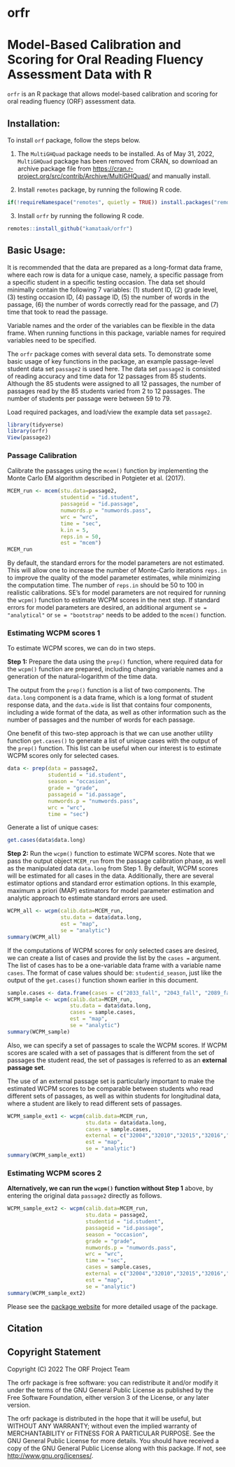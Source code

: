 orfr
================

# Model-Based Calibration and Scoring for Oral Reading Fluency Assessment Data with R

`orfr` is an R package that allows model-based calibration and scoring
for oral reading fluency (ORF) assessment data.

## Installation:

To install `orf` package, follow the steps below.

1.  The `MultiGHQuad` package needs to be installed. As of May 31, 2022,
    `MultiGHQuad` package has been removed from CRAN, so download an
    archive package file from
    <https://cran.r-project.org/src/contrib/Archive/MultiGHQuad/> and
    manually install.

2.  Install `remotes` package, by running the following R code.

``` r
if(!requireNamespace("remotes", quietly = TRUE)) install.packages("remotes")
```

3.  Install `orfr` by running the following R code.

``` r
remotes::install_github("kamataak/orfr")
```

## Basic Usage:

It is recommended that the data are prepared as a long-format data
frame, where each row is data for a unique case, namely, a specific
passage from a specific student in a specific testing occasion. The data
set should minimally contain the following 7 variables: (1) student ID,
(2) grade level, (3) testing occasion ID, (4) passage ID, (5) the number
of words in the passage, (6) the number of words correctly read for the
passage, and (7) time that took to read the passage.

Variable names and the order of the variables can be flexible in the
data frame. When running functions in this package, variable names for
required variables need to be specified.

The `orfr` package comes with several data sets. To demonstrate some
basic usage of key functions in the package, an example passage-level
student data set `passage2` is used here. The data set `passage2` is
consisted of reading accuracy and time data for 12 passages from 85
students. Although the 85 students were assigned to all 12 passages, the
number of passages read by the 85 students varied from 2 to 12 passages.
The number of students per passage were between 59 to 79.

Load required packages, and load/view the example data set `passage2`.

``` r
library(tidyverse)
library(orfr)
View(passage2)
```

### Passage Calibration

Calibrate the passages using the `mcem()` function by implementing the
Monte Carlo EM algorithm described in Potgieter et al. (2017).

``` r
MCEM_run <- mcem(stu.data=passage2,
                 studentid = "id.student",
                 passageid = "id.passage",
                 numwords.p = "numwords.pass",
                 wrc = "wrc",
                 time = "sec",
                 k.in = 5,
                 reps.in = 50,
                 est = "mcem")
MCEM_run
```

By default, the standard errors for the model parameters are not
estimated. This will allow one to increase the number of Monte-Carlo
iterations `reps.in` to improve the quality of the model parameter
estimates, while minimizing the computation time. The number of
`reps.in` should be 50 to 100 in realistic calibrations. SE’s for model
parameters are not required for running the `wcpm()` function to
estimate WCPM scores in the next step. If standard errors for model
parameters are desired, an additional argument `se = "analytical"` or
`se = "bootstrap"` needs to be added to the `mcem()` function.

### Estimating WCPM scores 1

To estimate WCPM scores, we can do in two steps.

**Step 1:** Prepare the data using the `prep()` function, where required
data for the `wcpm()` function are prepared, including changing variable
names and a generation of the natural-logarithm of the time data.

The output from the `prep()` function is a list of two components. The
`data.long` component is a data frame, which is a long format of student
response data, and the `data.wide` is list that contains four
components, including a wide format of the data, as well as other
information such as the number of passages and the number of words for
each passage.

One benefit of this two-step approach is that we can use another utility
function `get.cases()` to generate a list of unique cases with the
output of the `prep()` function. This list can be useful when our
interest is to estimate WCPM scores only for selected cases.

``` r
data <- prep(data = passage2,
             studentid = "id.student",
             season = "occasion",
             grade = "grade",
             passageid = "id.passage",
             numwords.p = "numwords.pass",
             wrc = "wrc",
             time = "sec")
```

Generate a list of unique cases:

``` r
get.cases(data$data.long)
```

**Step 2:** Run the `wcpm()` function to estimate WCPM scores. Note that
we pass the output object `MCEM_run` from the passage calibration phase,
as well as the manipulated data `data.long` from Step 1. By default,
WCPM scores will be estimated for all cases in the data. Additionally,
there are several estimator options and standard error estimation
options. In this example, maximum a priori (MAP) estimators for model
parameter estimation and analytic approach to estimate standard errors
are used.

``` r
WCPM_all <- wcpm(calib.data=MCEM_run, 
                 stu.data = data$data.long,
                 est = "map", 
                 se = "analytic")
summary(WCPM_all)
```

If the computations of WCPM scores for only selected cases are desired,
we can create a list of cases and provide the list by the `cases =`
argument. The list of cases has to be a one-variable data frame with a
variable name `cases`. The format of case values should be:
`studentid_season`, just like the output of the `get.cases()` function
shown earlier in this document.

``` r
sample.cases <- data.frame(cases = c("2033_fall", "2043_fall", "2089_fall"))
WCPM_sample <- wcpm(calib.data=MCEM_run, 
                    stu.data = data$data.long,
                    cases = sample.cases,
                    est = "map", 
                    se = "analytic")
summary(WCPM_sample)
```

Also, we can specify a set of passages to scale the WCPM scores. If WCPM
scores are scaled with a set of passages that is different from the set
of passages the student read, the set of passages is referred to as an
**external passage set**.

The use of an external passage set is particularly important to make the
estimated WCPM scores to be comparable between students who read
different sets of passages, as well as within students for longitudinal
data, where a student are likely to read different sets of passages.

``` r
WCPM_sample_ext1 <- wcpm(calib.data=MCEM_run, 
                         stu.data = data$data.long,
                         cases = sample.cases, 
                         external = c("32004","32010","32015","32016","33003","33037"),
                         est = "map", 
                         se = "analytic")
summary(WCPM_sample_ext1)
```

### Estimating WCPM scores 2

**Alternatively, we can run the `wcpm()` function without Step 1**
above, by entering the original data `passage2` directly as follows.

``` r
WCPM_sample_ext2 <- wcpm(calib.data=MCEM_run, 
                         stu.data = passage2,
                         studentid = "id.student",
                         passageid = "id.passage",
                         season = "occasion",
                         grade = "grade",
                         numwords.p = "numwords.pass",
                         wrc = "wrc",
                         time = "sec",
                         cases = sample.cases, 
                         external = c("32004","32010","32015","32016","33003","33037"),
                         est = "map", 
                         se = "analytic")
summary(WCPM_sample_ext2)
```

Please see the [package website](https://kamataak.github.io/orfr/) for
more detailed usage of the package.

## Citation

## Copyright Statement

Copyright (C) 2022 The ORF Project Team

The orfr package is free software: you can redistribute it and/or modify
it under the terms of the GNU General Public License as published by the
Free Software Foundation, either version 3 of the License, or any later
version.

The orfr package is distributed in the hope that it will be useful, but
WITHOUT ANY WARRANTY; without even the implied warranty of
MERCHANTABILITY or FITNESS FOR A PARTICULAR PURPOSE. See the GNU General
Public License for more details. You should have received a copy of the
GNU General Public License along with this package. If not, see
<http://www.gnu.org/licenses/>.
